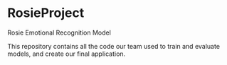 # RosieProject
Rosie Emotional Recognition Model

This repository contains all the code our team used to train and evaluate models, and create our final application.


